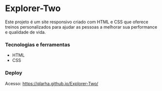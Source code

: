 # Explorer-Two

Este projeto é um site responsivo criado com HTML e CSS que oferece treinos personalizados para ajudar as pessoas a melhorar sua performance e qualidade de vida. 
  
### Tecnologias e ferramentas
- HTML
- CSS


### Deploy
Acesso: https://qlarha.github.io/Explorer-Two/
